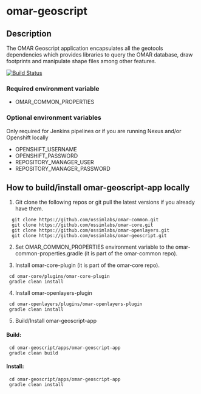 # omar-geoscript

## Description
The OMAR Geoscript application encapsulates all the geotools dependencies which provides libraries to query the OMAR database, draw footprints and manipulate shape files among other features.

[![Build Status](https://jenkins.radiantbluecloud.com/buildStatus/icon?job=omar-geoscript-dev)]()

### Required environment variable
- OMAR_COMMON_PROPERTIES

### Optional environment variables
Only required for Jenkins pipelines or if you are running Nexus and/or Openshift locally

- OPENSHIFT_USERNAME
- OPENSHIFT_PASSWORD
- REPOSITORY_MANAGER_USER
- REPOSITORY_MANAGER_PASSWORD

## How to build/install omar-geoscript-app locally

1. Git clone the following repos or git pull the latest versions if you already have them.
```
  git clone https://github.com/ossimlabs/omar-common.git
  git clone https://github.com/ossimlabs/omar-core.git
  git clone https://github.com/ossimlabs/omar-openlayers.git
  git clone https://github.com/ossimlabs/omar-geoscript.git
```

2. Set OMAR_COMMON_PROPERTIES environment variable to the omar-common-properties.gradle (it is part of the omar-common repo).

3. Install omar-core-plugin (it is part of the omar-core repo).
```
 cd omar-core/plugins/omar-core-plugin
 gradle clean install
```

4. Install omar-openlayers-plugin
```
 cd omar-openlayers/plugins/omar-openlayers-plugin
 gradle clean install
```

5. Build/Install omar-geoscript-app
#### Build:
```
 cd omar-geoscript/apps/omar-geoscript-app
 gradle clean build
 ```
#### Install:
```
 cd omar-geoscript/apps/omar-geoscript-app
 gradle clean install
```
